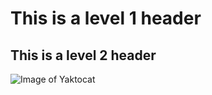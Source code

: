 # This is a level 1 header
## This is a level 2 header
![Image of Yaktocat](https://octodex.github.com/images/yaktocat.png)
